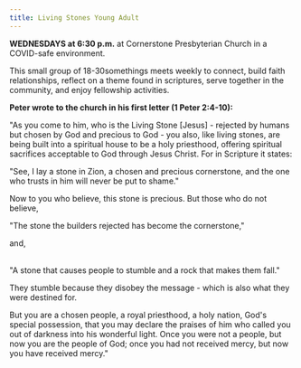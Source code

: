 ```yaml
---
title: Living Stones Young Adult
---
```

**WEDNESDAYS at 6:30 p.m.** at Cornerstone Presbyterian Church in a COVID-safe environment.

This small group of 18-30somethings meets weekly to connect, build faith relationships, reflect on a theme found in scriptures, serve together in the community, and enjoy fellowship activities.

**Peter wrote to the church in his first letter (1 Peter 2:4-10):**

"As you come to him, who is the Living Stone \[Jesus] - rejected by humans but chosen by God and precious to God - you also, like living stones, are being built into a spiritual house to be a holy priesthood, offering spiritual sacrifices acceptable to God through Jesus Christ. For in Scripture it states:

"See, I lay a stone in Zion, a chosen and precious cornerstone, and the one who trusts in him will never be put to shame." 

Now to you who believe, this stone is precious. But those who do not believe, 

"The stone the builders rejected has become the cornerstone,"

and,

\
"A stone that causes people to stumble and a rock that makes them fall."

They stumble because they disobey the message - which is also what they were destined for.

But you are a chosen people, a royal priesthood, a holy nation, God's special possession, that you may declare the praises of him who called you out of darkness into his wonderful light. Once you were not a people, but now you are the people of God; once you had not received mercy, but now you have received mercy."